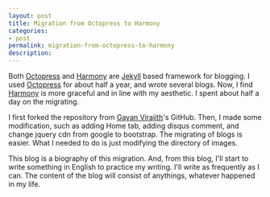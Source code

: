 ```yaml
---
layout: post
title: Migration from Octopress to Harmony
categories:
- post
permalink: migration-from-octopress-to-harmony
description:
---
```


Both [Octopress][] and [Harmony][] are [Jekyll][] based framework for blogging. I
used [Octopress][] for about half a year, and wrote several blogs. Now, I find
[Harmony][] is more graceful and in line with my aesthetic. I spent about half
a day on the migrating.

<!-- more -->

I first forked the repository from [Gayan Virajith][gayanvirajith]'s GitHub.
Then, I made some modification, such as adding Home tab, adding disqus comment,
and change jquery cdn from google to bootstrap. The migrating of blogs is
easier. What I needed to do is just modifying the directory of images.

This blog is a biography of this migration. And, from this blog, I'll start to
write something in English to practice my writing. I'll write as frequently as
I can. The content of the blog will consist of anythings, whatever happened in
my life.

[Octopress]: http://octopress.org/
[Harmony]: http://gayan.me/harmony/
[Jekyll]: http://jekyllrb.com/
[gayanvirajith]: https://github.com/gayanvirajith
